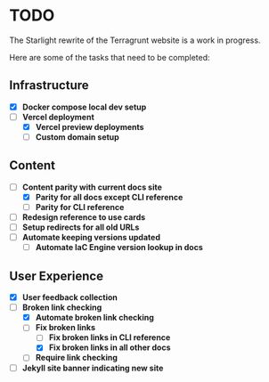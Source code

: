 # TODO

The Starlight rewrite of the Terragrunt website is a work in progress.

Here are some of the tasks that need to be completed:

## Infrastructure
- [x] **Docker compose local dev setup**
- [ ] **Vercel deployment**
  - [x] **Vercel preview deployments**
  - [ ] **Custom domain setup**

## Content
- [ ] **Content parity with current docs site**
  - [x] **Parity for all docs except CLI reference**
  - [ ] **Parity for CLI reference**
- [ ] **Redesign reference to use cards**
- [ ] **Setup redirects for all old URLs**
- [ ] **Automate keeping versions updated**
  - [ ] **Automate IaC Engine version lookup in docs**

## User Experience
- [x] **User feedback collection**
- [ ] **Broken link checking**
  - [x] **Automate broken link checking**
  - [ ] **Fix broken links**
    - [ ] **Fix broken links in CLI reference**
    - [x] **Fix broken links in all other docs**
  - [ ] **Require link checking**
- [ ] **Jekyll site banner indicating new site**
